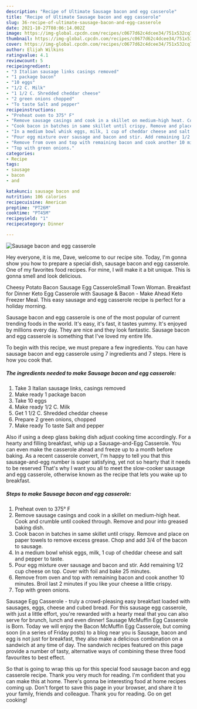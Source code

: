 ```yaml
---
description: "Recipe of Ultimate Sausage bacon and egg casserole"
title: "Recipe of Ultimate Sausage bacon and egg casserole"
slug: 36-recipe-of-ultimate-sausage-bacon-and-egg-casserole
date: 2021-10-27T08:06:14.002Z
image: https://img-global.cpcdn.com/recipes/c0677d62c4dcee34/751x532cq70/sausage-bacon-and-egg-casserole-recipe-main-photo.jpg
thumbnail: https://img-global.cpcdn.com/recipes/c0677d62c4dcee34/751x532cq70/sausage-bacon-and-egg-casserole-recipe-main-photo.jpg
cover: https://img-global.cpcdn.com/recipes/c0677d62c4dcee34/751x532cq70/sausage-bacon-and-egg-casserole-recipe-main-photo.jpg
author: Elijah Wilkins
ratingvalue: 4.1
reviewcount: 5
recipeingredient:
- "3 Italian sausage links casings removed"
- "1 package bacon"
- "10 eggs"
- "1/2 C. Milk"
- "1 1/2 C. Shredded cheddar cheese"
- "2 green onions chopped"
- "To taste Salt and pepper"
recipeinstructions:
- "Preheat oven to 375° F"
- "Remove sausage casings and cook in a skillet on medium-high heat. Cook and crumble until cooked through. Remove and pour into greased baking dish."
- "Cook bacon in batches in same skillet until crispy. Remove and place on paper towels to remove excess grease. Chop and add 3/4 of the bacon to sausage."
- "In a medium bowl whisk eggs, milk, 1 cup of cheddar cheese and salt and pepper to taste."
- "Pour egg mixture over sausage and bacon and stir. Add remaining 1/2 cup cheese on top. Cover with foil and bake 25 minutes."
- "Remove from oven and top with remaining bacon and cook another 10 minutes. Broil last 2 minutes if you like your cheese a little crispy."
- "Top with green onions."
categories:
- Recipe
tags:
- sausage
- bacon
- and

katakunci: sausage bacon and 
nutrition: 106 calories
recipecuisine: American
preptime: "PT26M"
cooktime: "PT45M"
recipeyield: "1"
recipecategory: Dinner

---
```



![Sausage bacon and egg casserole](https://img-global.cpcdn.com/recipes/c0677d62c4dcee34/751x532cq70/sausage-bacon-and-egg-casserole-recipe-main-photo.jpg)

Hey everyone, it is me, Dave, welcome to our recipe site. Today, I'm gonna show you how to prepare a special dish, sausage bacon and egg casserole. One of my favorites food recipes. For mine, I will make it a bit unique. This is gonna smell and look delicious.

Cheesy Potato Bacon Sausage Egg CasseroleSmall Town Woman. Breakfast for Dinner Keto Egg Casserole with Sausage &amp; Bacon - Make Ahead Keto Freezer Meal. This easy sausage and egg casserole recipe is perfect for a holiday morning.

Sausage bacon and egg casserole is one of the most popular of current trending foods in the world. It's easy, it's fast, it tastes yummy. It's enjoyed by millions every day. They are nice and they look fantastic. Sausage bacon and egg casserole is something that I've loved my entire life.


To begin with this recipe, we must prepare a few ingredients. You can have sausage bacon and egg casserole using 7 ingredients and 7 steps. Here is how you cook that.

<!--inarticleads1-->

##### The ingredients needed to make Sausage bacon and egg casserole:

1. Take 3 Italian sausage links, casings removed
1. Make ready 1 package bacon
1. Take 10 eggs
1. Make ready 1/2 C. Milk
1. Get 1 1/2 C. Shredded cheddar cheese
1. Prepare 2 green onions, chopped
1. Make ready To taste Salt and pepper


Also if using a deep glass baking dish adjust cooking time accordingly. For a hearty and filling breakfast, whip up a Sausage-and-Egg Casserole. You can even make the casserole ahead and freeze up to a month before baking. As a recent casserole convert, I&#39;m happy to tell you that this sausage-and-egg number is super satisfying, yet not so hearty that it needs to be reserved That&#39;s why I want you all to meet the slow-cooker sausage and egg casserole, otherwise known as the recipe that lets you wake up to breakfast. 

<!--inarticleads2-->

##### Steps to make Sausage bacon and egg casserole:

1. Preheat oven to 375° F
1. Remove sausage casings and cook in a skillet on medium-high heat. Cook and crumble until cooked through. Remove and pour into greased baking dish.
1. Cook bacon in batches in same skillet until crispy. Remove and place on paper towels to remove excess grease. Chop and add 3/4 of the bacon to sausage.
1. In a medium bowl whisk eggs, milk, 1 cup of cheddar cheese and salt and pepper to taste.
1. Pour egg mixture over sausage and bacon and stir. Add remaining 1/2 cup cheese on top. Cover with foil and bake 25 minutes.
1. Remove from oven and top with remaining bacon and cook another 10 minutes. Broil last 2 minutes if you like your cheese a little crispy.
1. Top with green onions.


Sausage Egg Casserole - truly a crowd-pleasing easy breakfast loaded with sausages, eggs, cheese and cubed bread. For this sausage egg casserole, with just a little effort, you&#39;re rewarded with a hearty meal that you can also serve for brunch, lunch and even dinner! Sausage McMuffin Egg Casserole is Born. Today we will enjoy the Bacon McMuffin Egg Casserole, but coming soon (in a series of Friday posts) to a blog near you is Sausage, bacon and egg is not just for breakfast, they also make a delicious combination on a sandwich at any time of day. The sandwich recipes featured on this page provide a number of tasty, alternative ways of combining these three food favourites to best effect. 

So that is going to wrap this up for this special food sausage bacon and egg casserole recipe. Thank you very much for reading. I'm confident that you can make this at home. There's gonna be interesting food at home recipes coming up. Don't forget to save this page in your browser, and share it to your family, friends and colleague. Thank you for reading. Go on get cooking!
